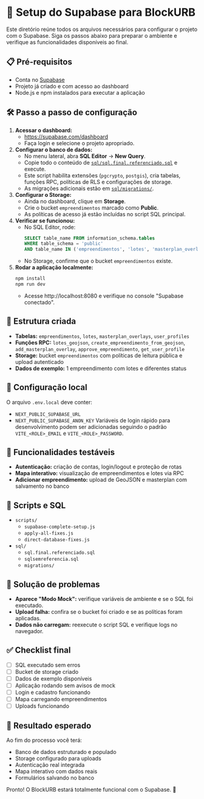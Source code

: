 # 🚀 Setup do Supabase para BlockURB

Este diretório reúne todos os arquivos necessários para configurar o projeto com o Supabase. Siga os passos abaixo para preparar o ambiente e verifique as funcionalidades disponíveis ao final.

## 📋 Pré-requisitos
- Conta no [Supabase](https://supabase.com)
- Projeto já criado e com acesso ao dashboard
- Node.js e npm instalados para executar a aplicação

## 🛠️ Passo a passo de configuração
1. **Acessar o dashboard:**
   - https://supabase.com/dashboard
   - Faça login e selecione o projeto apropriado.
2. **Configurar o banco de dados:**
   - No menu lateral, abra **SQL Editor** → **New Query**.
   - Copie todo o conteúdo de [`sql/sql.final.referenciado.sql`](sql/sql.final.referenciado.sql) e execute.
   - Este script habilita extensões (`pgcrypto`, `postgis`), cria tabelas, funções RPC, políticas de RLS e configurações de storage.
   - As migrações adicionais estão em [`sql/migrations/`](sql/migrations/).
3. **Configurar o Storage:**
   - Ainda no dashboard, clique em **Storage**.
   - Crie o bucket `empreendimentos` marcado como **Public**.
   - As políticas de acesso já estão incluídas no script SQL principal.
4. **Verificar se funcionou:**
   - No SQL Editor, rode:
     ```sql
     SELECT table_name FROM information_schema.tables
     WHERE table_schema = 'public'
     AND table_name IN ('empreendimentos', 'lotes', 'masterplan_overlays');
     ```
   - No Storage, confirme que o bucket `empreendimentos` existe.
5. **Rodar a aplicação localmente:**
   ```bash
   npm install
   npm run dev
   ```
   - Acesse http://localhost:8080 e verifique no console "Supabase conectado".

## 🧱 Estrutura criada
- **Tabelas:** `empreendimentos`, `lotes`, `masterplan_overlays`, `user_profiles`
- **Funções RPC:** `lotes_geojson`, `create_empreendimento_from_geojson`, `add_masterplan_overlay`, `approve_empreendimento`, `get_user_profile`
- **Storage:** bucket `empreendimentos` com políticas de leitura pública e upload autenticado
- **Dados de exemplo:** 1 empreendimento com lotes e diferentes status

## 🔐 Configuração local
O arquivo `.env.local` deve conter:
- `NEXT_PUBLIC_SUPABASE_URL`
- `NEXT_PUBLIC_SUPABASE_ANON_KEY`
Variáveis de login rápido para desenvolvimento podem ser adicionadas seguindo o padrão `VITE_<ROLE>_EMAIL` e `VITE_<ROLE>_PASSWORD`.

## 🧪 Funcionalidades testáveis
- **Autenticação:** criação de contas, login/logout e proteção de rotas
- **Mapa interativo:** visualização de empreendimentos e lotes via RPC
- **Adicionar empreendimento:** upload de GeoJSON e masterplan com salvamento no banco

## 📂 Scripts e SQL
- `scripts/`
  - `supabase-complete-setup.js`
  - `apply-all-fixes.js`
  - `direct-database-fixes.js`
- `sql/`
  - `sql.final.referenciado.sql`
  - `sqlsemreferencia.sql`
  - `migrations/`

## 🧩 Solução de problemas
- **Aparece "Modo Mock":** verifique variáveis de ambiente e se o SQL foi executado.
- **Upload falha:** confira se o bucket foi criado e se as políticas foram aplicadas.
- **Dados não carregam:** reexecute o script SQL e verifique logs no navegador.

## ✅ Checklist final
- [ ] SQL executado sem erros
- [ ] Bucket de storage criado
- [ ] Dados de exemplo disponíveis
- [ ] Aplicação rodando sem avisos de mock
- [ ] Login e cadastro funcionando
- [ ] Mapa carregando empreendimentos
- [ ] Uploads funcionando

## 🎯 Resultado esperado
Ao fim do processo você terá:
- Banco de dados estruturado e populado
- Storage configurado para uploads
- Autenticação real integrada
- Mapa interativo com dados reais
- Formulários salvando no banco

Pronto! O BlockURB estará totalmente funcional com o Supabase. 🚀
